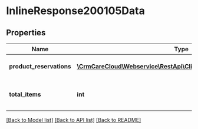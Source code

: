 # InlineResponse200105Data

## Properties
Name | Type | Description | Notes
------------ | ------------- | ------------- | -------------
**product_reservations** | [**\CrmCareCloud\Webservice\RestApi\Client\Model\ProductReservation[]**](ProductReservation.md) | List of the product reservations. | [optional] 
**total_items** | **int** | The number of all found product reservations. | [optional] 

[[Back to Model list]](../../README.md#documentation-for-models) [[Back to API list]](../../README.md#documentation-for-api-endpoints) [[Back to README]](../../README.md)

